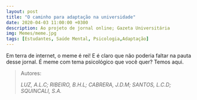 ```yaml
---
layout: post
title: "O caminho para adaptação na universidade"
date: 2020-04-03 11:00:00 +0300
description: Ao projeto de jornal online; Gazeta Universitária
img: Memes/meme.jpg
tags: [Estudantes, Saúde Mental, Psicologia,Adaptação] 
---
```

Em terra de internet, o meme é rei! E é claro que não poderia faltar na pauta desse jornal. 
É meme com tema psicológico que você quer? Temos aqui.

> Autores:
>
> <cite> LUZ, A.L.C; RIBEIRO, B.H.L; CABRERA, J.D.M; SANTOS, L.C.D; SQUINCALI, S.A. </cite>
